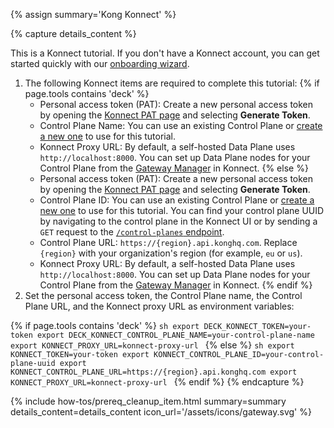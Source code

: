 {% assign summary='Kong Konnect' %}

{% capture details_content %}

This is a Konnect tutorial.
If you don't have a Konnect account, you can get started quickly with our [onboarding wizard](https://konghq.com/products/kong-konnect/register?utm_medium=referral&utm_source=docs).

1. The following Konnect items are required to complete this tutorial:
{% if page.tools contains 'deck' %}
    * Personal access token (PAT): Create a new personal access token by opening the [Konnect PAT page](https://cloud.konghq.com/global/account/tokens) and selecting **Generate Token**.
    * Control Plane Name: You can use an existing Control Plane or [create a new one](https://cloud.konghq.com/gateway-manager/create-control-plane) to use for this tutorial.
    * Konnect Proxy URL: By default, a self-hosted Data Plane uses `http://localhost:8000`. You can set up Data Plane nodes for your Control Plane from the [Gateway Manager](https://cloud.konghq.com/gateway-manager/) in Konnect.
{% else %}
    * Personal access token (PAT): Create a new personal access token by opening the [Konnect PAT page](https://cloud.konghq.com/global/account/tokens) and selecting **Generate Token**.
    * Control Plane ID: You can use an existing Control Plane or [create a new one](https://cloud.konghq.com/gateway-manager/create-control-plane) to use for this tutorial. You can find your control plane UUID by navigating to the control plane in the Konnect UI or by sending a `GET` request to the [`/control-planes` endpoint](/api/konnect/control-planes/v2/#/operations/list-control-planes).
    * Control Plane URL: `https://{region}.api.konghq.com`. Replace `{region}` with your organization's region (for example, `eu` or `us`).
    * Konnect Proxy URL: By default, a self-hosted Data Plane uses `http://localhost:8000`. You can set up Data Plane nodes for your Control Plane from the [Gateway Manager](https://cloud.konghq.com/gateway-manager/) in Konnect.
{% endif %}
2. Set the personal access token, the Control Plane name, the Control Plane URL, and the Konnect proxy URL as environment variables:

{% if page.tools contains 'deck' %}
    ```sh
    export DECK_KONNECT_TOKEN=your-token
    export DECK_KONNECT_CONTROL_PLANE_NAME=your-control-plane-name
    export KONNECT_PROXY_URL=konnect-proxy-url
    ```
{% else %}
    ```sh
    export KONNECT_TOKEN=your-token
    export KONNECT_CONTROL_PLANE_ID=your-control-plane-uuid
    export KONNECT_CONTROL_PLANE_URL=https://{region}.api.konghq.com
    export KONNECT_PROXY_URL=konnect-proxy-url
    ```
{% endif %}
{% endcapture %}


{% include how-tos/prereq_cleanup_item.html summary=summary details_content=details_content icon_url='/assets/icons/gateway.svg' %}